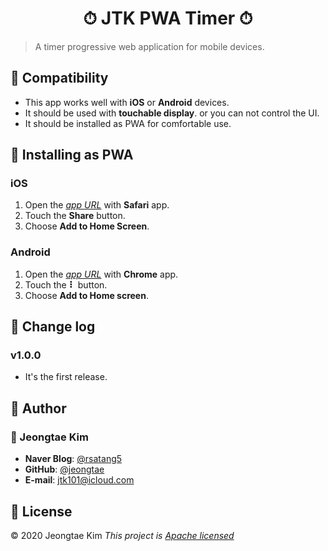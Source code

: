 <h1 align="center">⏱ JTK PWA Timer ⏱</h1>

> A timer progressive web application for mobile devices.

## 🔗 Compatibility

- This app works well with **iOS** or **Android** devices.
- It should be used with **touchable display**. or you can not control the UI.
- It should be installed as PWA for comfortable use.

## 📲 Installing as PWA

### iOS

1. Open the *[app URL]* with **Safari** app.
2. Touch the **Share** button.
3. Choose **Add to Home Screen**.

### Android

1. Open the *[app URL]* with **Chrome** app.
2. Touch the **⠇** button.
3. Choose **Add to Home screen**.

## 📝 Change log

### v1.0.0

- It's the first release.

## 👤 Author

### 🧐 Jeongtae Kim

- **Naver Blog**: [@rsatang5](https://rsatang5.blog.me)
- **GitHub**: [@jeongtae](https://github.com/jeongtae)
- **E-mail**: [jtk101@icloud.com](mailto:jtk101@icloud.com)

## 📜 License

© 2020 Jeongtae Kim
*This project is [Apache licensed](LICENSE)*

[app URL]: https://jeongtae.github.io/pwa-timer
